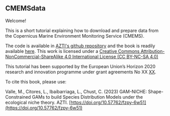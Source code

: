 ## CMEMSdata

Welcome! 

This is a short tutorial explaining how to download and prepare data from the Copernicus Marine Environment Monitoring Service (CMEMS).

The code is available in [AZTI's github repository](https://github.com/Fundacion-AZTI/gam-niche) and the book is readily available [here](https://fundacion-azti.github.io/gam-niche/). This work is licensed under a [Creative Commons Attribution-NonCommercial-ShareAlike 4.0 International License (CC BY-NC-SA 4.0)](https://creativecommons.org/licenses/by-nc-sa/4.0/)

This tutorial has been supported by the European Union’s Horizon 2020 research and innovation programme under grant agreements No XX [XX](https://missionatlantic.eu/).

To cite this book, please use:

Valle, M., Citores, L., Ibaibarriaga, L., Chust, C. (2023) GAM-NICHE: Shape-Constrained GAMs to build Species Distribution Models under the ecological niche theory. AZTI. [https://doi.org/10.57762/fzpy-6w51](https://doi.org/10.57762/fzpy-6w51)




